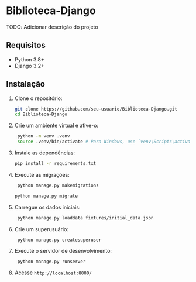 # Biblioteca-Django

TODO: Adicionar descrição do projeto

## Requisitos

- Python 3.8+
- Django 3.2+

## Instalação

1. Clone o repositório:

   ```sh
   git clone https://github.com/seu-usuario/Biblioteca-Django.git
   cd Biblioteca-Django
   ```

2. Crie um ambiente virtual e ative-o:

   ```sh
    python -m venv .venv
    source .venv/bin/activate # Para Windows, use `venv\Scripts\activate`
    ```

3. Instale as dependências:

   ```sh
   pip install -r requirements.txt
   ```

4. Execute as migrações:

   ```sh
    python manage.py makemigrations
    ```
    ```sh
    python manage.py migrate
    ```

5. Carregue os dados iniciais:

   ```sh
    python manage.py loaddata fixtures/initial_data.json
    ```

6. Crie um superusuário:

   ```sh
    python manage.py createsuperuser
    ```

7. Execute o servidor de desenvolvimento:

   ```sh
    python manage.py runserver
    ```

8. Acesse `http://localhost:8000/`

